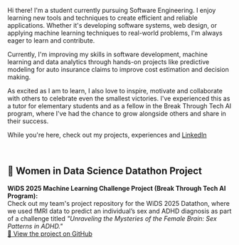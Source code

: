 Hi there! I'm a student currently pursuing Software Engineering. I enjoy learning new tools and techniques to create efficient and reliable applications. Whether it's developing software systems, web design, or applying machine learning techniques to real-world problems, I'm always eager to learn and contribute.

Currently, I'm improving my skills in software development, machine learning and data analytics through hands-on projects like predictive modeling for auto insurance claims to improve cost estimation and decision making.

As excited as I am to learn, I also love to inspire, motivate and collaborate with others to celebrate even the smallest victories. I've experienced this as a tutor for elementary students and as a fellow in the Break Through Tech AI program, where I've had the chance to grow alongside others and share in their success. 

While you're here, check out my projects, experiences and [LinkedIn](https://www.linkedin.com/in/livia-mary-john/)  

<br>

## 🧠 Women in Data Science Datathon Project

**WiDS 2025 Machine Learning Challenge Project (Break Through Tech AI Program):**  
Check out my team's project repository for the WiDS 2025 Datathon, where we used fMRI data to predict an individual’s sex and ADHD diagnosis as part of a challenge titled *"Unraveling the Mysteries of the Female Brain: Sex Patterns in ADHD."*  
[🔗 View the project on GitHub](https://github.com/anniezhang27/WiDS-AI-Studio--Team-Brainwave/tree/main)
